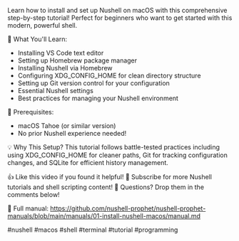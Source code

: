 Learn how to install and set up Nushell on macOS with this comprehensive step-by-step tutorial! Perfect for beginners who want to get started with this modern, powerful shell.

🔧 What You'll Learn:
- Installing VS Code text editor
- Setting up Homebrew package manager
- Installing Nushell via Homebrew
- Configuring XDG_CONFIG_HOME for clean directory structure
- Setting up Git version control for your configuration
- Essential Nushell settings
- Best practices for managing your Nushell environment

📝 Prerequisites:
- macOS Tahoe (or similar version)
- No prior Nushell experience needed!

💡 Why This Setup?
This tutorial follows battle-tested practices including using XDG_CONFIG_HOME for cleaner paths, Git for tracking configuration changes, and SQLite for efficient history management.

👍 Like this video if you found it helpful!
🔔 Subscribe for more Nushell tutorials and shell scripting content!
💬 Questions? Drop them in the comments below!

📖 Full manual: https://github.com/nushell-prophet/nushell-prophet-manuals/blob/main/manuals/01-install-nushell-macos/manual.md

#nushell #macos #shell #terminal #tutorial #programming
